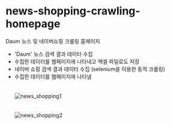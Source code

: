# news-shopping-crawling-homepage
Daum 뉴스 및 네이버쇼핑 크롤링 홈페이지
* 'Daum' 뉴스 검색 결과 데이터 수집
* 수집한 데이터를 웹페이지에 나타내고 엑셀 파일로도 저장
* 네이버 쇼핑 검색 결과 데이터 수집 (selenium을 이용한 동적 크롤링)
* 수집한 데이터를 웹페이지에 나타냄
<br/><br/><br/>
![news_shopping1](https://github.com/riverSun1/news-shopping-crawling-homepage/assets/67379144/8873f807-7d6c-4a51-8369-562e61f69610)
<br/><br/><br/>
![news_shopping2](https://github.com/riverSun1/news-shopping-crawling-homepage/assets/67379144/147ff204-0e0f-424a-adfd-cba9ff329c55)
